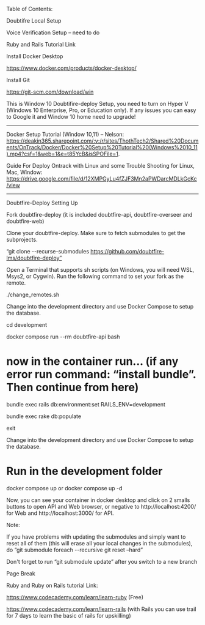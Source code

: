 Table of Contents:

Doubtifre Local Setup

Voice Verification Setup – need to do

Ruby and Rails Tutorial Link

Install Docker Desktop

https://www.docker.com/products/docker-desktop/

Install Git

https://git-scm.com/download/win

This is Window 10 Doubtifire-deploy Setup, you need to turn on Hyper V (Windows 10 Enterprise, Pro, or Education only). If any issues you can easy to Google it and Window 10 home need to upgrade!

--------------------------------------------------------------------------------------------------------------------------

Docker Setup Tutorial (Window 10,11) – Nelson: https://deakin365.sharepoint.com/:v:/r/sites/ThothTech2/Shared%20Documents/OnTrack/Docker/Docker%20Setup%20Tutorial%20(Windows%2010_11).mp4?csf=1&web=1&e=t85YcB&isSPOFile=1.

Guide For Deploy Ontrack with Linux and some Trouble Shooting for Linux, Mac, Window: https://drive.google.com/file/d/12XMPGyLu4fZJF3Mn2aPWDarcMDLkGcKc/view

--------------------------------------------------------------------------------------------------------------------------

Doubtfire-Deploy Setting Up

Fork doubtfire-deploy (it is included doubtfire-api, doubtfire-overseer and doubtfire-web)



Clone your doubtfire-deploy. Make sure to fetch submodules to get the subprojects.

“git clone --recurse-submodules https://github.com/doubtfire-lms/doubtfire-deploy”

Open a Terminal that supports sh scripts (on Windows, you will need WSL, Msys2, or Cygwin). Run the following command to set your fork as the remote.

./change_remotes.sh

Change into the development directory and use Docker Compose to setup the database.

cd development

docker compose run --rm doubtfire-api bash

# now in the container run... (if any error run command: “install bundle”. Then continue from here)

bundle exec rails db:environment:set RAILS_ENV=development

bundle exec rake db:populate

exit

Change into the development directory and use Docker Compose to setup the database.

# Run in the development folder

docker compose up or docker compose up -d

Now, you can see your container in docker desktop and click on 2 smalls buttons to open API and Web browser, or negative to http://localhost:4200/ for Web and http://localhost:3000/ for API.





Note:

If you have problems with updating the submodules and simply want to reset all of them (this will erase all your local changes in the submodules), do “git submodule foreach --recursive git reset –hard”

Don't forget to run “git submodule update” after you switch to a new branch

Page Break


Ruby and Ruby on Rails tutorial Link:

https://www.codecademy.com/learn/learn-ruby (Free)

https://www.codecademy.com/learn/learn-rails (with Rails you can use trail for 7 days to learn the basic of rails for upskilling)

